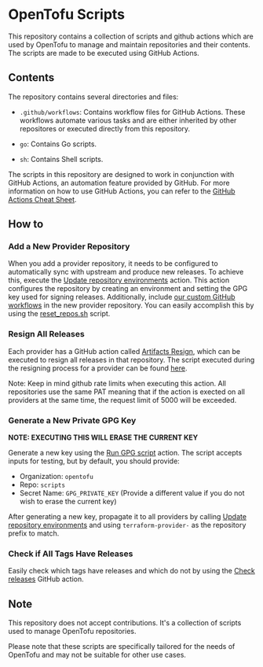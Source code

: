# OpenTofu Scripts

This repository contains a collection of scripts and github actions which are used by OpenTofu to manage and maintain repositories and their contents. The scripts are made to be executed using GitHub Actions.

## Contents

The repository contains several directories and files:

- `.github/workflows`: Contains workflow files for GitHub Actions. These workflows automate various tasks and are either inherited by other repositores or executed directly from this repository.

- `go`: Contains Go scripts.

- `sh`: Contains Shell scripts.

The scripts in this repository are designed to work in conjunction with GitHub Actions, an automation feature provided by GitHub. For more information on how to use GitHub Actions, you can refer to the [GitHub Actions Cheat Sheet](https://resources.github.com/actions/github-actions-cheat/).

## How to 

### Add a New Provider Repository

When you add a provider repository, it needs to be configured to automatically sync with upstream and produce new releases. To achieve this, execute the [Update repository environments](https://github.com/opentofu/scripts/actions/workflows/env.yml) action. This action configures the repository by creating an environment and setting the GPG key used for signing releases. Additionally, include [our custom GitHub workflows](https://github.com/opentofu/terraform-provider-waypoint/commit/cda4c700d64bf5c8cefed5cce0a59aea43462baf) in the new provider repository. You can easily accomplish this by using the [reset_repos.sh](https://github.com/opentofu/scripts/blob/main/sh/reset_repos.sh) script.

### Resign All Releases 

Each provider has a GitHub action called [Artifacts Resign](https://github.com/opentofu/terraform-provider-waypoint/actions/workflows/resign.yml), which can be executed to resign all releases in that repository. The script executed during the resigning process for a provider can be found [here](https://github.com/opentofu/scripts/blob/main/go/sign/main.go).

Note: Keep in mind github rate limits when executing this action. All repositories use the same PAT meaning that if the action is exected on all providers at the same time, the request limit of 5000 will be exceeded.

### Generate a New Private GPG Key

**NOTE: EXECUTING THIS WILL ERASE THE CURRENT KEY**

Generate a new key using the [Run GPG script](https://github.com/opentofu/scripts/actions/workflows/gpg.yml) action. The script accepts inputs for testing, but by default, you should provide:
- Organization: `opentofu`
- Repo: `scripts`
- Secret Name: `GPG_PRIVATE_KEY` (Provide a different value if you do not wish to erase the current key)

After generating a new key, propagate it to all providers by calling [Update repository environments](https://github.com/opentofu/scripts/actions/workflows/env.yml) and using `terraform-provider-` as the repository prefix to match.

### Check if All Tags Have Releases

Easily check which tags have releases and which do not by using the [Check releases](https://github.com/opentofu/scripts/blob/main/.github/workflows/check_releases.yml) GitHub action.

## Note

This repository does not accept contributions. It's a collection of scripts used to manage OpenTofu repositories.

Please note that these scripts are specifically tailored for the needs of OpenTofu and may not be suitable for other use cases. 
